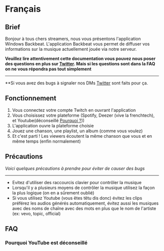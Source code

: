 # Français

## Brief
Bonjour à tous chers streamers, nous vous présentons l'application Windows Backbeat. L'application Backbeat vous permet de diffuser vos informations sur la musique actuellement jouée via notre serveur. 

**Veuillez lire attentivement cette documentation vous pouvez nous poser des questions en plus sur [Twitter](https://twitter.com/backbeat_ext). Mais si les questions sont dans la FAQ on ne vous répondra pas tout simplement**

---

**Si vous avez des bugs à signaler nos DMs [Twitter](https://twitter.com/backbeat_ext) sont faits pour ça.

## Fonctionnement
1. Vous connectez votre compte Twitch en ouvrant l'application
2. Vous choisissez votre plateforme (Spotify, Deezer (vive la frenchtech), et Youtube(déconseillé [Pourquoi ?](#Pourquoi-YouTube-est-déconseillé)))
3. L'application ouvre la plateforme choisie
4. Jouez une chanson, une playlist, un album (comme vous voulez)
5. Et c'est parti ! Les viewers écoutent la même chanson que vous et en même temps (enfin normalement)

## Précautions
*Voici quelques précautions à prendre pour éviter de causer des bugs*

---

* Evitez d'utiliser des raccourcis clavier pour contrôler la musique
* Lorsqu'il y a plusieurs moyens de contrôler la musique utilisez la façon la plus logique (on en a sûrement oublié)
* Si vous utilisez Youtube (vous êtes têtu dis donc) évitez les clips préférez les audios générés automatiquement, évitez aussi les musiques avec des noms de chaîne avec des mots en plus que le nom de l'artiste (ex: vevo, topic, official)

## FAQ

### Pourquoi YouTube est déconseillé
